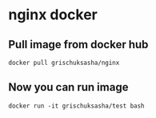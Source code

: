 # nginx docker

Pull image from docker hub
----------
`docker pull grischuksasha/nginx`

Now you can run image
----------
`docker run -it grischuksasha/test bash`